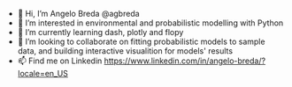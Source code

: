 - 👋 Hi, I’m Angelo Breda @agbreda
- 👀 I’m interested in environmental and probabilistic modelling with Python
- 🌱 I’m currently learning dash, plotly and flopy
- 💞️ I’m looking to collaborate on fitting probabilistic models to sample data, and building interactive visualition for models' results
- 📫 Find me on Linkedin https://www.linkedin.com/in/angelo-breda/?locale=en_US

<!---
agbreda/agbreda is a ✨ special ✨ repository because its `README.md` (this file) appears on your GitHub profile.
You can click the Preview link to take a look at your changes.
--->
